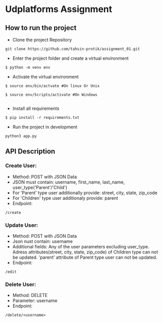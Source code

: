 # Udplatforms Assignment

## How to run the project

- Clone the project Repository
```
git clone https://github.com/tahsin-protik/assignment_01.git

```

- Enter the project folder and create a virtual environment
``` 
$ python -m venv env

```

- Activate the virtual environment
``` 
$ source env/bin/actvate #On linux Or Unix

$ source env/Scripts/activate #On Windows 
 
```

- Install all requirements

```
$ pip install -r requirements.txt
```

- Run the project in development

``` 
python3 app.py
``` 

## API Description

### Create User:
- Method: POST with JSON Data
- JSON must contain: username, first_name, last_name, user_type('Parent'/'Child')
- For 'Parent' type user additionally provide: street, city, state, zip_code
- For 'Children' type user additionaly provide: parent
- Endpoint:
```
/create
```

### Update User:
- Method: POST with JSON Data
- Json nust contain: username
- Additional fields: Any of the user parameters excluding user_type. Adress attributes(street, city, state, zip_code) of Children type can not be updated. 'parent' attribute of Parent type user can not be updated.
- Endpoint:
```
/edit
```

### Delete User:
- Method: DELETE
- Parameter: username
- Endpoint:
```
/delete/<username>
```


